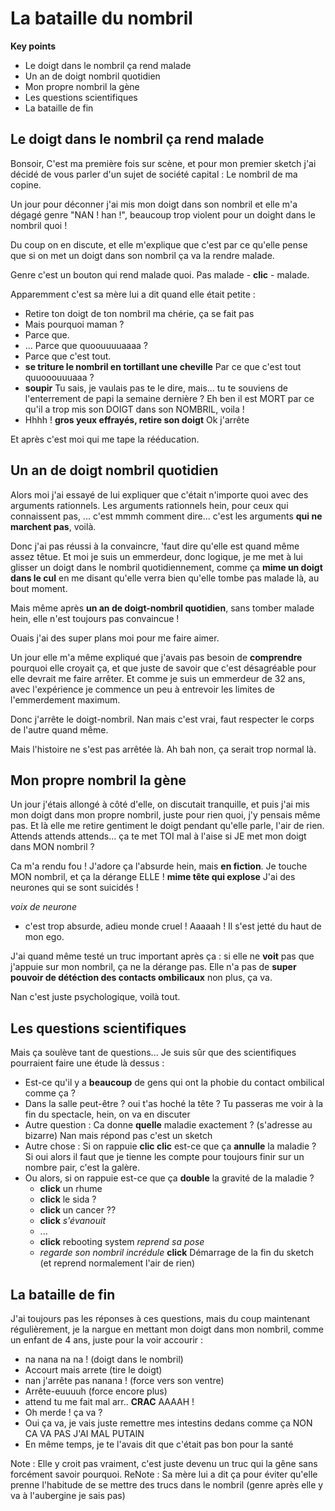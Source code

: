 # La bataille du nombril
**Key points**
- Le doigt dans le nombril ça rend malade
- Un an de doigt nombril quotidien
- Mon propre nombril la gène
- Les questions scientifiques
- La bataille de fin

## Le doigt dans le nombril ça rend malade

Bonsoir, C'est ma première fois sur scène, et pour mon premier sketch j'ai décidé de vous parler d'un sujet de société capital : Le nombril de ma copine.

Un jour pour déconner j'ai mis mon doigt dans son nombril et elle m'a dégagé genre "NAN ! han !", beaucoup trop violent pour un doight dans le nombril quoi !

Du coup on en discute, et elle m'explique que c'est par ce qu'elle pense que si on met un doigt dans son nombril ça va la rendre malade.

Genre c'est un bouton qui rend malade quoi. Pas malade - **clic** - malade.

Apparemment c'est sa mère lui a dit quand elle était petite :
- Retire ton doigt de ton nombril ma chérie, ça se fait pas
- Mais pourquoi maman ?
- Parce que.
- ... Parce que quoouuuuaaaa ?
- Parce que c'est tout.
- **se triture le nombril en tortillant une cheville** Par ce que c'est tout quuooouuuaaa ?
- **soupir** Tu sais, je vaulais pas te le dire, mais... tu te souviens de l'enterrement de papi la semaine dernière ? Eh ben il est MORT par ce qu'il a trop mis son DOIGT dans son NOMBRIL, voila !
- Hhhh ! **gros yeux effrayés, retire son doigt** Ok j'arrête

Et après c'est moi qui me tape la rééducation.


## Un an de doigt nombril quotidien

Alors moi j'ai essayé de lui expliquer que c'était n'importe quoi avec des arguments rationnels. Les arguments rationnels hein, pour ceux qui connaissent pas, ... c'est mmmh comment dire... c'est les arguments **qui ne marchent pas**, voilà.

Donc j'ai pas réussi à la convaincre, 'faut dire qu'elle est quand même assez têtue. Et moi je suis un emmerdeur, donc logique, je me met à lui glisser un doigt dans le nombril quotidiennement, comme ça **mime un doigt dans le cul** en me disant qu'elle verra bien qu'elle tombe pas malade là, au bout moment.

Mais même après **un an de doigt-nombril quotidien**, sans tomber malade hein, elle n'est toujours pas convaincue !

Ouais j'ai des super plans moi pour me faire aimer.

Un jour elle m'a même expliqué que j'avais pas besoin de **comprendre** pourquoi elle croyait ça, et que juste de savoir que c'est désagréable pour elle devrait me faire arrêter. Et comme je suis un emmerdeur de 32 ans, avec l'expérience je commence un peu à entrevoir les limites de l'emmerdement maximum.

Donc j'arrête le doigt-nombril.
Nan mais c'est vrai, faut respecter le corps de l'autre quand même.

Mais l'histoire ne s'est pas arrêtée là. Ah bah non, ça serait trop normal là.


## Mon propre nombril la gène

Un jour j'étais allongé à côté d'elle, on discutait tranquille, et puis j'ai mis mon doigt dans mon propre nombril, juste pour rien quoi, j'y pensais même pas. Et là elle me retire gentiment le doigt pendant qu'elle parle, l'air de rien. Attends attends attends... ça te met TOI mal à l'aise si JE met mon doigt dans MON nombril ?

Ca m'a rendu fou ! J'adore ça l'absurde hein, mais **en fiction**. Je touche MON nombril, et ça la dérange ELLE ! **mime tête qui explose** J'ai des neurones qui se sont suicidés !

_voix de neurone_
- c'est trop absurde, adieu monde cruel ! Aaaaah !
Il s'est jetté du haut de mon ego.

J'ai quand même testé un truc important après ça : si elle ne **voit** pas que j'appuie sur mon nombril, ça ne la dérange pas. Elle n'a pas de **super pouvoir de détéction des contacts ombilicaux** non plus, ça va.

Nan c'est juste psychologique, voilà tout.


## Les questions scientifiques

Mais ça soulève tant de questions... Je suis sûr que des scientifiques pourraient faire une étude là dessus :
- Est-ce qu'il y a **beaucoup** de gens qui ont la phobie du contact ombilical comme ça ?
- Dans la salle peut-être ? oui t'as hoché la tête ? Tu passeras me voir à la fin du spectacle, hein, on va en discuter
- Autre question : Ca donne **quelle** maladie exactement ? (s'adresse au bizarre) Nan mais répond pas c'est un sketch
- Autre chose : Si on rappuie **clic clic** est-ce que ça **annulle** la maladie ? Si oui alors il faut que je tienne les compte pour toujours finir sur un nombre pair, c'est la galère.
- Ou alors, si on rappuie est-ce que ça **double** la gravité de la maladie ?
  - **click** un rhume
  - **click** le sida ?
  - **click** un cancer ??
  - **click** _s'évanouit_
  - ...
  - **click** rebooting system _reprend sa pose_
  - _regarde son nombril incrédule_ **click** Démarrage de la fin du sketch (et reprend normalement l'air de rien)


## La bataille de fin

J'ai toujours pas les réponses à ces questions, mais du coup maintenant régulièrement, je la nargue en mettant mon doigt dans mon nombril, comme un enfant de 4 ans, juste pour la voir accourir :
- na nana na na ! (doigt dans le nombril)
- Accourt mais arrete (tire le doigt)
- nan j'arrête pas nanana ! (force vers son ventre)
- Arrête-euuuuh (force encore plus)
- attend tu me fait mal arr.. **CRAC** AAAAH !
- Oh merde ! ça va ?
- Oui ça va, je vais juste remettre mes intestins dedans comme ça NON CA VA PAS J'AI MAL PUTAIN
- En même temps, je te l'avais dit que c'était pas bon pour la santé


Note : Elle y croit pas vraiment, c'est juste devenu un truc qui la gêne sans forcément savoir pourquoi.
ReNote : Sa mère lui a dit ça pour éviter qu'elle prenne l'habitude de se mettre des trucs dans le nombril (genre après elle y va à l'aubergine je sais pas)
